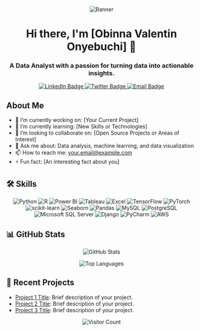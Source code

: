 <!-- Header -->
<p align="center">
  <img src="https://your-image-url.com/banner.png" alt="Banner" />
</p>

<!-- Introduction -->
<h1 align="center">Hi there, I'm [Obinna Valentin Onyebuchi] 👋</h1>
<h3 align="center">A Data Analyst with a passion for turning data into actionable insights.</h3>

<!-- Social Links -->
<p align="center">
  <a href="https://www.linkedin.com/in/yourprofile">
    <img src="https://img.shields.io/badge/LinkedIn-Profile-blue?style=flat&logo=linkedin" alt="LinkedIn Badge">
  </a>
  <a href="https://twitter.com/yourprofile">
    <img src="https://img.shields.io/badge/Twitter-Profile-blue?style=flat&logo=twitter" alt="Twitter Badge">
  </a>
  <a href="mailto:your.email@example.com">
    <img src="https://img.shields.io/badge/Email-Contact-red?style=flat&logo=gmail" alt="Email Badge">
  </a>
</p>

<!-- About Me -->
## About Me

- 🔭 I’m currently working on: [Your Current Project]
- 🌱 I’m currently learning: [New Skills or Technologies]
- 👯 I’m looking to collaborate on: [Open Source Projects or Areas of Interest]
- 💬 Ask me about: Data analysis, machine learning, and data visualization
- 📫 How to reach me: your.email@example.com
- ⚡ Fun fact: [An interesting fact about you]

<!-- Skills -->
## 🛠️ Skills

<p align="center">
  <img src="https://img.shields.io/badge/Python-3776AB?style=flat&logo=python&logoColor=white" alt="Python">
  <img src="https://img.shields.io/badge/R-276DC3?style=flat&logo=r&logoColor=white" alt="R">
  <img src="https://img.shields.io/badge/Power%20BI-F2C811?style=flat&logo=power-bi&logoColor=black" alt="Power BI">
  <img src="https://img.shields.io/badge/Tableau-E97627?style=flat&logo=tableau&logoColor=white" alt="Tableau">
  <img src="https://img.shields.io/badge/Excel-217346?style=flat&logo=microsoft-excel&logoColor=white" alt="Excel">
  <img src="https://img.shields.io/badge/TensorFlow-FF6F00?style=flat&logo=tensorflow&logoColor=white" alt="TensorFlow">
  <img src="https://img.shields.io/badge/PyTorch-EE4C2C?style=flat&logo=pytorch&logoColor=white" alt="PyTorch">
  <img src="https://img.shields.io/badge/scikit--learn-F7931E?style=flat&logo=scikit-learn&logoColor=white" alt="scikit-learn">
  <img src="https://img.shields.io/badge/Seaborn-3776AB?style=flat&logo=python&logoColor=white" alt="Seaborn">
  <img src="https://img.shields.io/badge/Pandas-150458?style=flat&logo=pandas&logoColor=white" alt="Pandas">
  <img src="https://img.shields.io/badge/MySQL-4479A1?style=flat&logo=mysql&logoColor=white" alt="MySQL">
  <img src="https://img.shields.io/badge/PostgreSQL-336791?style=flat&logo=postgresql&logoColor=white" alt="PostgreSQL">
  <img src="https://img.shields.io/badge/Microsoft%20SQL%20Server-CC2927?style=flat&logo=microsoft-sql-server&logoColor=white" alt="Microsoft SQL Server">
  <img src="https://img.shields.io/badge/Django-092E20?style=flat&logo=django&logoColor=white" alt="Django">
  <img src="https://img.shields.io/badge/PyCharm-000000?style=flat&logo=pycharm&logoColor=white" alt="PyCharm">
  <img src="https://img.shields.io/badge/AWS-232F3E?style=flat&logo=amazon-aws&logoColor=white" alt="AWS">
</p>

<!-- GitHub Stats -->
## 📊 GitHub Stats

<p align="center">
  <img src="https://github-readme-stats.vercel.app/api?username=yourusername&show_icons=true&theme=radical" alt="GitHub Stats">
</p>

<p align="center">
  <img src="https://github-readme-stats.vercel.app/api/top-langs/?username=yourusername&layout=compact&theme=radical" alt="Top Languages">
</p>

<!-- Recent Projects -->
## 🚀 Recent Projects

- [Project 1 Title](https://github.com/yourusername/project1): Brief description of your project.
- [Project 2 Title](https://github.com/yourusername/project2): Brief description of your project.
- [Project 3 Title](https://github.com/yourusername/project3): Brief description of your project.

<!-- Footer -->
<p align="center">
  <img src="https://visitor-badge.glitch.me/badge?page_id=yourusername.yourusername" alt="Visitor Count">
</p>
